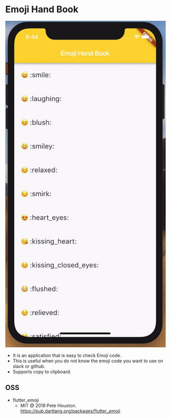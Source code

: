 # Emoji Hand Book

![](introduction.gif)

- It is an application that is easy to check Emoji code.
- This is useful when you do not know the emoji code you want to use on slack or github.
- Supports copy to clipboard.

## OSS

- flutter_emoji
   - MIT @ 2019 Pete Houston. https://pub.dartlang.org/packages/flutter_emoji
